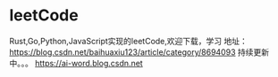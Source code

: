 # leetCode
Rust,Go,Python,JavaScript实现的leetCode,欢迎下载，学习
地址：https://blog.csdn.net/baihuaxiu123/article/category/8694093
持续更新中。。。
https://ai-word.blog.csdn.net
